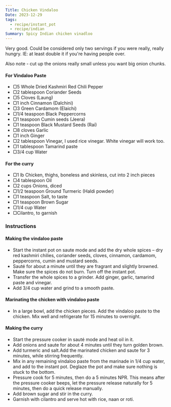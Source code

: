 ```yaml
---
Title: Chicken Vindaloo
Date: 2023-12-29
tags:
  - recipe/instant_pot
  - recipe/indian
Summary: Spicy Indian chicken vinadloo
---
```


Very good. Could be considered only two servings if you were really, really hungry. IE: at least double it if you're having people over. 

Also note - cut up the onions really small unless you want big onion chunks. 

#### For Vindaloo Paste

- ▢5 Whole Dried Kashmiri Red Chili Pepper
- ▢2 tablespoon Coriander Seeds
- ▢5 Cloves (Laung)
- ▢1 inch Cinnamon (Dalchini)
- ▢3 Green Cardamom (Elaichi)
- ▢1/4 teaspoon Black Peppercorns
- ▢1 teaspoon Cumin seeds (Jeera)
- ▢1 teaspoon Black Mustard Seeds (Rai)
- ▢8 cloves Garlic
- ▢1 inch Ginger
- ▢2 tablespoon Vinegar, I used rice vinegar. White vinegar will work too.
- ▢1 tablespoon Tamarind paste
- ▢3/4 cup Water

#### For the curry

- ▢1 lb Chicken, thighs, boneless and skinless, cut into 2 inch pieces
- ▢4 tablespoon Oil
- ▢2 cups Onions, diced
- ▢1/2 teaspoon Ground Turmeric (Haldi powder)
- ▢1 teaspoon Salt, to taste
- ▢1 teaspoon Brown Sugar
- ▢1/4 cup Water
- ▢Cilantro, to garnish

### Instructions 

#### Making the vindaloo paste

- Start the instant pot on saute mode and add the dry whole spices – dry red kashmiri chilies, coriander seeds, cloves, cinnamon, cardamom, peppercorns, cumin and mustard seeds.
- Sauté for about a minute until they are fragrant and slightly browned. Make sure the spices do not burn. Turn off the instant pot.
- Transfer the whole spices to a grinder. Add ginger, garlic, tamarind paste and vinegar. 
- Add 3/4 cup water and grind to a smooth paste. 

#### Marinating the chicken with vindaloo paste

- In a large bowl, add the chicken pieces. Add the vindaloo paste to the chicken. Mix well and refrigerate for 15 minutes to overnight.

#### Making the curry

- Start the pressure cooker in sauté mode and heat oil in it.
- Add onions and saute for about 4 minutes until they turn golden brown.
- Add turmeric and salt.Add the marinated chicken and saute for 3 minutes, while stirring frequently.
- Mix in any remaining vindaloo paste from the marinade in 1/4 cup water, and add to the instant pot. Deglaze the pot and make sure nothing is stuck to the bottom.  
- Pressure cook for 5 minutes, then do a 5 minutes NPR. This means after the pressure cooker beeps, let the pressure release naturally for 5 minutes, then do a quick release manually.  
- Add brown sugar and stir in the curry.
- Garnish with cilantro and serve hot with rice, naan or roti.  